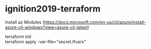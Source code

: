 # ignition2019-terraform

Install az Modules (https://docs.microsoft.com/en-us/cli/azure/install-azure-cli-windows?view=azure-cli-latest)  



terraform init  
terraform apply -var-file="secret.tfvars"
